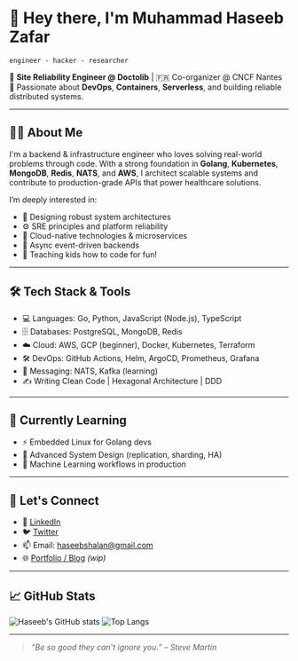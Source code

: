 # 👋 Hey there, I'm Muhammad Haseeb Zafar
    engineer - hacker - researcher
🚀 **Site Reliability Engineer @ Doctolib** | 🇫🇷 Co-organizer @ CNCF Nantes  
🔧 Passionate about **DevOps**, **Containers**, **Serverless**, and building reliable distributed systems.

---

## 👨‍💻 About Me

I'm a backend & infrastructure engineer who loves solving real-world problems through code. With a strong foundation in **Golang**, **Kubernetes**, **MongoDB**, **Redis**, **NATS**, and **AWS**, I architect scalable systems and contribute to production-grade APIs that power healthcare solutions.

I’m deeply interested in:
- 🧠 Designing robust system architectures
- ⚙️ SRE principles and platform reliability
- 🐳 Cloud-native technologies & microservices
- 🧵 Async event-driven backends
- 🧒 Teaching kids how to code for fun!

---

## 🛠️ Tech Stack & Tools

- 💻 Languages: Go, Python, JavaScript (Node.js), TypeScript  
- 🗄️ Databases: PostgreSQL, MongoDB, Redis  
- ☁️ Cloud: AWS, GCP (beginner), Docker, Kubernetes, Terraform  
- 🛠️ DevOps: GitHub Actions, Helm, ArgoCD, Prometheus, Grafana  
- 🔄 Messaging: NATS, Kafka (learning)  
- ✍️ Writing Clean Code | Hexagonal Architecture | DDD

---

## 🌱 Currently Learning

- ⚡ Embedded Linux for Golang devs  
- 🧩 Advanced System Design (replication, sharding, HA)  
- 🧠 Machine Learning workflows in production

---

## 📢 Let's Connect

- 💼 [LinkedIn](https://www.linkedin.com/in/muhammad-haseeb-zafar-185563149/)  
- 🐦 [Twitter](https://x.com/m7haseebz)  
- 📫 Email: haseebshalan@gmail.com  
- 🌐 [Portfolio / Blog](https://your-website.dev) *(wip)*

---

## 📈 GitHub Stats

![Haseeb's GitHub stats](https://github-readme-stats.vercel.app/api?username=realwebdev&show_icons=true&theme=radical)
![Top Langs](https://github-readme-stats.vercel.app/api/top-langs/?username=realwebdev&layout=compact&theme=radical)

---

> _“Be so good they can’t ignore you.” – Steve Martin_

